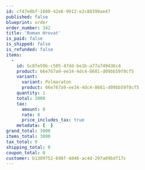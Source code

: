 ```yaml
---
id: cf47e8bf-1800-42e6-9912-e2c88399ae47
published: false
blueprint: order
order_number: 342
title: 'Roman Hrovat'
is_paid: false
is_shipped: false
is_refunded: false
items:
  -
    id: 5c8fe59b-c505-47dd-be1b-a77a749436c4
    product: 66e767a9-ee34-4dc4-8681-d09bb59f0cf5
    variant:
      variant: Polmaraton
      product: 66e767a9-ee34-4dc4-8681-d09bb59f0cf5
    quantity: 1
    total: 3000
    tax:
      amount: 0
      rate: 0
      price_includes_tax: true
    metadata: {  }
grand_total: 3000
items_total: 3000
tax_total: 0
shipping_total: 0
coupon_total: 0
customer: b1389752-698f-4d46-ac4d-297a09bdf17c
---
```

